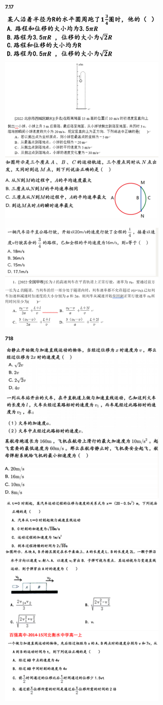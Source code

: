 ### 7.17

![](assets/吴君涵物理错题本/file-20250718183016723.png)
![](assets/吴君涵物理错题本/file-20250718183030808.png)
![](assets/吴君涵物理错题本/file-20250718183039786.png)
![](assets/吴君涵物理错题本/file-20250718183050469.png)
![](assets/吴君涵物理错题本/file-20250718183101459.png)

### 718
![](assets/吴君涵物理错题本/file-20250718183125678.png)
![](assets/吴君涵物理错题本/file-20250718183144405.png)
![](assets/吴君涵物理错题本/file-20250718183155144.png)
![](assets/吴君涵物理错题本/file-20250718183204177.png)
![](assets/吴君涵物理错题本/file-20250718183215710.png)
![](assets/吴君涵物理错题本/file-20250718183226942.png)

